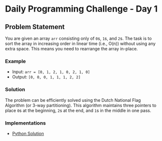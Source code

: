 # Daily Programming Challenge - Day 1

## Problem Statement

You are given an array `arr` consisting only of `0`s, `1`s, and `2`s. The task is to sort the array in increasing order in linear time (i.e., O(n)) without using any extra space. This means you need to rearrange the array in-place.

### Example

- Input: `arr = [0, 1, 2, 1, 0, 2, 1, 0]`
- Output: `[0, 0, 0, 1, 1, 1, 2, 2]`

### Solution

The problem can be efficiently solved using the Dutch National Flag Algorithm (or 3-way partitioning). This algorithm maintains three pointers to place `0`s at the beginning, `2`s at the end, and `1`s in the middle in one pass.

### Implementations

- [Python Solution](Day1/Day1.py)

